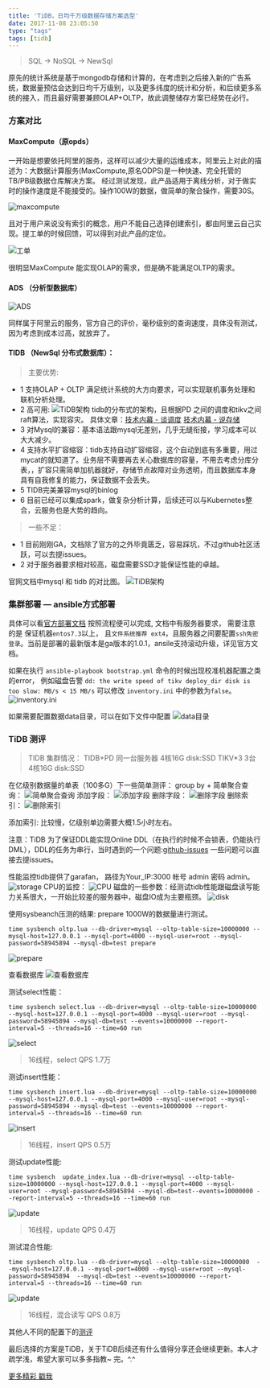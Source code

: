 ```yaml
---
title: 'TiDB，日均千万级数据存储方案选型'
date: 2017-11-08 23:05:50
type: "tags"
tags: [tidb]
---
```


> SQL -> NoSQL -> NewSql

<!--more-->

原先的统计系统是基于mongodb存储和计算的，在考虑到之后接入新的广告系统，数据量预估会达到日均千万级别，以及更多纬度的统计和分析，和后续更多系统的接入，而且最好需要兼顾OLAP+OLTP，故此调整储存方案已经势在必行。

### 方案对比
      
#### MaxCompute（原opds）

一开始是想要依托阿里的服务，这样可以减少大量的运维成本，阿里云上对此的描述为：大数据计算服务(MaxCompute,原名ODPS)是一种快速、完全托管的TB/PB级数据仓库解决方案。
经过测试发现，此产品适用于离线分析，对于做实时的操作速度是不能接受的。操作100W的数据，做简单的聚合操作，需要30S。

![maxcompute](http://oqipguzbl.bkt.clouddn.com/tidb/maxcompute.png)

且对于用户来说没有索引的概念，用户不能自己选择创建索引，都由阿里云自己实现。提工单的时候回馈，可以得到对此产品的定位。

![工单](http://oqipguzbl.bkt.clouddn.com/tidb/%E5%B7%A5%E5%8D%95.png)

很明显MaxCompute 能实现OLAP的需求，但是确不能满足OLTP的需求。

#### ADS  （分析型数据库）

![ADS](http://oqipguzbl.bkt.clouddn.com/tidbads.png)

同样属于阿里云的服务，官方自己的评价，毫秒级别的查询速度，具体没有测试，因为考虑到成本过高，就放弃了。
          
#### TIDB （NewSql 分布式数据库）：

> 主要优势:  

* 1  支持OLAP + OLTP 满足统计系统的大方向要求，可以实现联机事务处理和联机分析处理。
* 2  高可用:
![TiDB架构](http://oqipguzbl.bkt.clouddn.com/tidb/tidb%E6%9E%B6%E6%9E%84.png)
tidb的分布式的架构，且根据PD 之间的调度和tikv之间raft算法，实现容灾。
具体文章：[技术内幕 - 谈调度](https://pingcap.com/tidb/blog-tidb-internal-3-zh)  [技术内幕 - 说存储](https://pingcap.com/tikv/blog-tidb-internal-1-zh)    
* 3  对Mysql的兼容：基本语法跟mysql无差别，几乎无缝衔接，学习成本可以大大减少。
* 4  支持水平扩容缩容：tidb支持自动扩容缩容，这个自动到底有多重要，用过mycat的就知道了。业务层不需要再去关心数据库的容量，不用去考虑分库分表，，扩容只需简单加机器就好，存储节点故障对业务透明，而且数据库本身具有自我修复的能力，保证数据不会丢失。
* 5  TIDB完美兼容mysql的binlog
* 6  目前已经可以集成spark，做复杂分析计算，后续还可以与Kubernetes整合，云服务也是大势的趋向。

> 一些不足：

* 1 目前刚刚GA，文档除了官方的之外毕竟匮乏，容易踩坑，不过github社区活跃，可以去提issues。
* 2 对于服务器要求相对较高，磁盘需要SSD才能保证性能的卓越。
                              
官网文档中mysql 和 tidb 的对比图。
![TiDB架构](http://oqipguzbl.bkt.clouddn.com/tidb/tidb%E6%9E%B6%E6%9E%84.png)
   
     
### 集群部署 — ansible方式部署

具体可以看[官方部署文档](https://pingcap.com/docs-cn/op-guide/ansible-deployment/) 
按照流程便可以完成, 文档中有服务器要求， 需要注意的是 保证机器``entos7.3``以上， 且``文件系统推荐 ext4``，且服务器之间要配置``ssh免密登录``。当前是部署的最新版本是ga版本的1.0.1，ansile支持滚动升级，详见官方文档。

如果在执行 ``ansible-playbook bootstrap.yml`` 命令的时候出现校准机器配置之类的error，
例如磁盘告警 ``dd: the write speed of tikv deploy_dir disk is too slow: MB/s < 15 MB/s``
可以修改 ``inventory.ini`` 中的参数为``false``。
![inventory.ini](http://oqipguzbl.bkt.clouddn.com/tidb/inventory.png)

如果需要配置数据data目录，可以在如下文件中配置
![data目录](http://oqipguzbl.bkt.clouddn.com/tidb/data.png)

### TiDB 测评

> TIDB 集群情况：
TIDB+PD    同一台服务器  4核16G  disk:SSD
TIKV*3     3台           4核16G  disk:SSD 

在亿级别数据量的单表（100多G）下一些简单测评：
group by + 简单聚合查询：
          ![简单聚合查询](http://oqipguzbl.bkt.clouddn.com/tidb/%E4%BA%BF%E7%BA%A7%E5%88%AB%E6%B5%8B%E8%AF%95.png)
添加字段：
          ![添加字段](http://oqipguzbl.bkt.clouddn.com/tidb/%E6%B7%BB%E5%8A%A0%E5%AD%97%E6%AE%B5.png)
删除字段：
          ![删除字段](http://oqipguzbl.bkt.clouddn.com/tidb/%E5%88%A0%E9%99%A4%E5%AD%97%E6%AE%B5.png)
删除索引：
          ![删除索引](http://oqipguzbl.bkt.clouddn.com/tidb/%E5%88%A0%E9%99%A4%E7%B4%A2%E5%BC%95.png)

添加索引: 比较慢，亿级别单边需要大概1.5小时左右。

注意：TiDB 为了保证DDL能实现Online
DDL（在执行的时候不会锁表，仍能执行DML），DDL的任务为串行，当时遇到的一个问题:[github-issues](https://github.com/pingcap/tidb/issues/4986) 一些问题可以直接去提issues。
           
性能监控tidb提供了garafan， 路径为Your_IP:3000   帐号 admin  密码 admin。
         ![storage](http://oqipguzbl.bkt.clouddn.com/tidb/storage.png)
CPU的监控：
         ![CPU](http://oqipguzbl.bkt.clouddn.com/tidb/cpu.png)
磁盘的一些参数：经测试tidb性能跟磁盘读写能力关系很大，一开始比较差的服务器中，磁盘IO成为主要瓶颈。
         ![disk](http://oqipguzbl.bkt.clouddn.com/tidb/disk.png)
         

使用sysbeanch压测的结果:  prepare 1000W的数据量进行测试。
```
time sysbench oltp.lua --db-driver=mysql --oltp-table-size=10000000 --mysql-host=127.0.0.1 --mysql-port=4000 --mysql-user=root --mysql-password=58945894 --mysql-db=test prepare
```
![prepare](http://oqipguzbl.bkt.clouddn.com/tidb/prepare.png)

查看数据库
![查看数据库](http://oqipguzbl.bkt.clouddn.com/tidb/%E6%95%B0%E6%8D%AE%E5%BA%93%E6%95%B0%E6%8D%AE.png)
          
         
测试select性能：
```
time sysbench select.lua --db-driver=mysql --oltp-table-size=10000000 --mysql-host=127.0.0.1 --mysql-port=4000 --mysql-user=root --mysql-password=58945894 --mysql-db=test --events=10000000 --report-interval=5 --threads=16 --time=60 run
```
![select](http://oqipguzbl.bkt.clouddn.com/tidb/select.png)
> 16线程，select QPS 1.7万  

测试insert性能：
```
time sysbench insert.lua --db-driver=mysql --oltp-table-size=10000000 --mysql-host=127.0.0.1 --mysql-port=4000 --mysql-user=root --mysql-password=58945894 --mysql-db=test --events=10000000 --report-interval=5 --threads=16 --time=60 run
```
![insert](http://oqipguzbl.bkt.clouddn.com/tidb/insert.png)
> 16线程，insert QPS 0.5万    

测试update性能:
```
time sysbench  update_index.lua --db-driver=mysql --oltp-table-size=10000000 --mysql-host=127.0.0.1 --mysql-port=4000 --mysql-user=root --mysql-password=58945894 --mysql-db=test--events=10000000 --report-interval=5 --threads=16 --time=60 run
```
![update](http://oqipguzbl.bkt.clouddn.com/tidb/insert.png)
> 16线程，update QPS 0.4万   

测试混合性能:
```
time sysbench oltp.lua --db-driver=mysql --oltp-table-size=10000000  --mysql-host=127.0.0.1 --mysql-port=4000 --mysql-user=root --mysql-password=58945894  --mysql-db=test --events=10000000 --report-interval=5 --threads=16 --time=60 run
```
![update](http://oqipguzbl.bkt.clouddn.com/tidb/%E6%B7%B7%E5%90%88%E8%AF%BB%E5%86%99.png)
> 16线程，混合读写 QPS 0.8万

其他人不同的配置下的[测评](https://zhuanlan.zhihu.com/p/30572262)

最后选择的方案是TiDB，关于TiDB后续还有什么值得分享还会继续更新。本人才疏学浅，希望大家可以多多指教~
完。^.^

[更多精彩 戳我](http://7le.top)          
         

       
